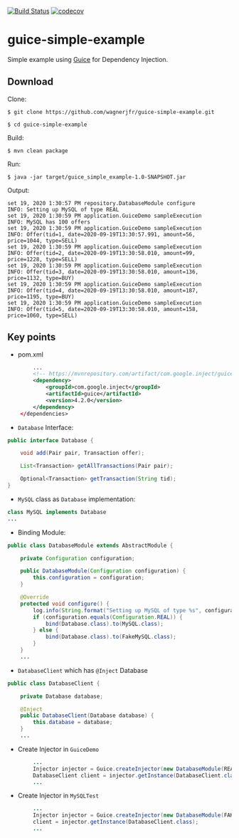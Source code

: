 [![Build Status](https://travis-ci.org/wagnerjfr/guice-simple-example.svg?branch=master)](https://travis-ci.org/wagnerjfr/guice-simple-example)
[![codecov](https://codecov.io/gh/wagnerjfr/guice-simple-example/branch/master/graph/badge.svg?token=D3IQCDGQHS)](https://codecov.io/gh/wagnerjfr/guice-simple-example)

# guice-simple-example
Simple example using [Guice](https://github.com/google/guice) for Dependency Injection.

## Download
Clone:
```
$ git clone https://github.com/wagnerjfr/guice-simple-example.git

$ cd guice-simple-example
```
Build:
```
$ mvn clean package
```
Run:
```
$ java -jar target/guice_simple_example-1.0-SNAPSHOT.jar
```
Output:
```
set 19, 2020 1:30:57 PM repository.DatabaseModule configure
INFO: Setting up MySQL of type REAL
set 19, 2020 1:30:59 PM application.GuiceDemo sampleExecution
INFO: MySQL has 100 offers
set 19, 2020 1:30:59 PM application.GuiceDemo sampleExecution
INFO: Offer(tid=1, date=2020-09-19T13:30:57.991, amount=56, price=1044, type=SELL)
set 19, 2020 1:30:59 PM application.GuiceDemo sampleExecution
INFO: Offer(tid=2, date=2020-09-19T13:30:58.010, amount=99, price=1228, type=SELL)
set 19, 2020 1:30:59 PM application.GuiceDemo sampleExecution
INFO: Offer(tid=3, date=2020-09-19T13:30:58.010, amount=136, price=1132, type=BUY)
set 19, 2020 1:30:59 PM application.GuiceDemo sampleExecution
INFO: Offer(tid=4, date=2020-09-19T13:30:58.010, amount=187, price=1195, type=BUY)
set 19, 2020 1:30:59 PM application.GuiceDemo sampleExecution
INFO: Offer(tid=5, date=2020-09-19T13:30:58.010, amount=158, price=1060, type=SELL)
```

## Key points
- pom.xml
```xml
        ...
        <!-- https://mvnrepository.com/artifact/com.google.inject/guice -->
        <dependency>
            <groupId>com.google.inject</groupId>
            <artifactId>guice</artifactId>
            <version>4.2.0</version>
        </dependency>
    </dependencies>
```
- `Database` Interface:
```java
public interface Database {

    void add(Pair pair, Transaction offer);

    List<Transaction> getAllTransactions(Pair pair);

    Optional<Transaction> getTransaction(String tid);
}
```
- `MySQL` class as `Database` implementation:
```java
class MySQL implements Database
...
```
- Binding Module:
```java
public class DatabaseModule extends AbstractModule {

    private Configuration configuration;

    public DatabaseModule(Configuration configuration) {
        this.configuration = configuration;
    }

    @Override
    protected void configure() {
        log.info(String.format("Setting up MySQL of type %s", configuration));
        if (configuration.equals(Configuration.REAL)) {
            bind(Database.class).to(MySQL.class);
        } else {
            bind(Database.class).to(FakeMySQL.class);
        }
    }
    ...
```
- `DatabaseClient` which has `@Inject` Database
```java
public class DatabaseClient {

    private Database database;

    @Inject
    public DatabaseClient(Database database) {
        this.database = database;
    }
    ...
```
- Create Injector in `GuiceDemo`
```java
        ...
        Injector injector = Guice.createInjector(new DatabaseModule(REAL));
        DatabaseClient client = injector.getInstance(DatabaseClient.class);
        ...
```
- Create Injector in `MySQLTest`
```java
        ...
        Injector injector = Guice.createInjector(new DatabaseModule(FAKE));
        client = injector.getInstance(DatabaseClient.class);
        ...
```
